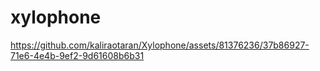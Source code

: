 # xylophone



https://github.com/kaliraotaran/Xylophone/assets/81376236/37b86927-71e6-4e4b-9ef2-9d61608b6b31

